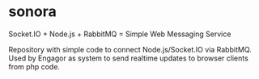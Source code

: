 # sonora
Socket.IO + Node.js + RabbitMQ = Simple Web Messaging Service

Repository with simple code to connect Node.js/Socket.IO via RabbitMQ.
Used by Engagor as system to send realtime updates to browser clients from php code.
